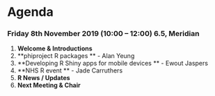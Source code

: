 # Agenda

### Friday 8th November 2019 (10:00 – 12:00) 6.5, Meridian

1. **Welcome & Introductions**
  2. **phiproject R packages ** - Alan Yeung
3. **Developing R Shiny apps for mobile devices ** - Ewout Jaspers
4. **NHS R event ** - Jade Carruthers
5. **R News / Updates**
  6. **Next Meeting & Chair**
  